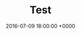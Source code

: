 ---
layout: post
title:  "Test"
date:   2016-07-09 18:00:00 +0000
categories: test-category
lang: en
ref: test
---